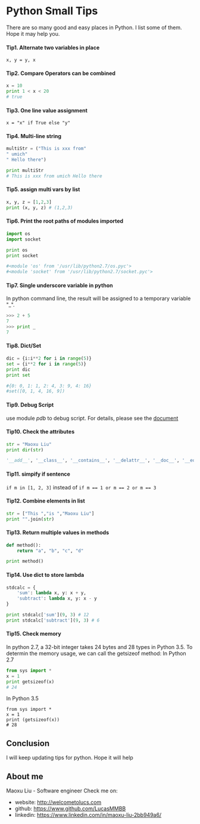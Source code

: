 # Python Small Tips
There are so many good and easy places in Python. I list some of them. Hope it may help you.

#### Tip1. Alternate two variables in place

`x, y = y, x`
#### Tip2. Compare Operators can be combined
```python
x = 10
print 1 < x < 20
# true
```
#### Tip3. One line value assignment
`x = "x" if True else "y"`


#### Tip4. Multi-line string
```python
multiStr = ("This is xxx from"
" umich"
" Hello there")

print multiStr
# This is xxx from umich Hello there
```
#### Tip5. assign multi vars by list
```python
x, y, z = [1,2,3]
print (x, y, z) # (1,2,3)
```
#### Tip6.  Print the root paths of modules imported
```python
import os
import socket

print os
print socket

#<module 'os' from '/usr/lib/python2.7/os.pyc'>
#<module 'socket' from '/usr/lib/python2.7/socket.pyc'>
```
#### Tip7. Single underscore variable in python
In python command line, the result will be assigned to a temporary variable "_".
```python
>>> 2 + 5
7
>>> print _
7
```
#### Tip8.  Dict/Set
```python
dic = {i:i**2 for i in range(5)}
set = {i**2 for i in range(5)}
print dic
print set

#{0: 0, 1: 1, 2: 4, 3: 9, 4: 16}
#set([0, 1, 4, 16, 9])
```
#### Tip9. Debug Script
use module <i>pdb</i> to debug script. For details, please see the <a href="https://docs.python.org/2/library/pdb.html">document</a>
#### Tip10. Check the attributes
```python
str = "Maoxu Liu"
print dir(str)

'__add__', '__class__', '__contains__', '__delattr__', '__doc__', '__eq__', '__format__', '__ge__', '__getattribute__', '__getitem__', '__getnewargs__', '__getslice__', '__gt__', '__hash__', '__init__', '__le__', '__len__', '__lt__', '__mod__', '__mul__', '__ne__', '__new__', '__reduce__', '__reduce_ex__', '__repr__', '__rmod__', '__rmul__', '__setattr__', '__sizeof__', '__str__', '__subclasshook__', '_formatter_field_name_split', '_formatter_parser', 'capitalize', 'center', 'count', 'decode', 'encode', 'endswith', 'expandtabs', 'find', 'format', 'index', 'isalnum', 'isalpha', 'isdigit', 'islower', 'isspace', 'istitle', 'isupper', 'join', 'ljust', 'lower', 'lstrip', 'partition', 'replace', 'rfind', 'rindex', 'rjust', 'rpartition', 'rsplit', 'rstrip', 'split', 'splitlines', 'startswith', 'strip', 'swapcase', 'title', 'translate', 'upper', 'zfill']
```
#### Tip11. simpify if sentence
`if m in [1, 2, 3]`
instead of
`if m == 1 or m == 2 or m == 3`
#### Tip12. Combine elements in list
```python
str = ["This ","is ","Maoxu Liu"]
print "".join(str)
```
#### Tip13. Return multiple values in methods
```python
def method():
	return "a", "b", "c", "d"

print method()
```
#### Tip14. Use dict to store lambda
```python
stdcalc = {
	'sum': lambda x, y: x + y,
	'subtract': lambda x, y: x - y
}

print stdcalc['sum'](9, 3) # 12
print stdcalc['subtract'](9, 3) # 6
```
#### Tip15. Check memory
In python 2.7, a 32-bit integer takes 24 bytes and 28 types in Python 3.5. To determin the memory usage, we can call the getsizeof method:
In Python 2.7
```python
from sys import *
x = 1
print getsizeof(x)
# 24
```
In Python 3.5
```
from sys import *
x = 1
print (getsizeof(x))
# 28
```
## Conclusion
I will keep updating tips for python.
Hope it will help
## About me
Maoxu Liu - Software engineer
Check me on:
- website: http://welcometolucs.com
- github: https://www.github.com/LucasMMBB
- linkedin: https://www.linkedin.com/in/maoxu-liu-2bb949a6/
